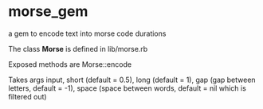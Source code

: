 # morse_gem
a gem to encode text into morse code durations

The class **Morse** is defined in lib/morse.rb

Exposed methods are Morse::encode

Takes args input, short (default = 0.5), long (default = 1), gap (gap between letters, default = -1), space (space between words, default = nil which is filtered out)
